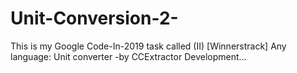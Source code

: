 # Unit-Conversion-2-
This is my Google Code-In-2019 task called  (II) [Winnerstrack] Any language: Unit converter -by CCExtractor Development...
